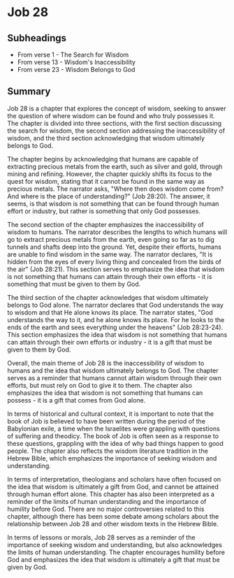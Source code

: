 # Job 28

## Subheadings

* From verse 1 - The Search for Wisdom
* From verse 13 - Wisdom's Inaccessibility
* From verse 23 - Wisdom Belongs to God

## Summary

Job 28 is a chapter that explores the concept of wisdom, seeking to answer the question of where wisdom can be found and who truly possesses it. The chapter is divided into three sections, with the first section discussing the search for wisdom, the second section addressing the inaccessibility of wisdom, and the third section acknowledging that wisdom ultimately belongs to God.

The chapter begins by acknowledging that humans are capable of extracting precious metals from the earth, such as silver and gold, through mining and refining. However, the chapter quickly shifts its focus to the quest for wisdom, stating that it cannot be found in the same way as precious metals. The narrator asks, "Where then does wisdom come from? And where is the place of understanding?" (Job 28:20). The answer, it seems, is that wisdom is not something that can be found through human effort or industry, but rather is something that only God possesses.

The second section of the chapter emphasizes the inaccessibility of wisdom to humans. The narrator describes the lengths to which humans will go to extract precious metals from the earth, even going so far as to dig tunnels and shafts deep into the ground. Yet, despite their efforts, humans are unable to find wisdom in the same way. The narrator declares, "It is hidden from the eyes of every living thing and concealed from the birds of the air" (Job 28:21). This section serves to emphasize the idea that wisdom is not something that humans can attain through their own efforts - it is something that must be given to them by God.

The third section of the chapter acknowledges that wisdom ultimately belongs to God alone. The narrator declares that God understands the way to wisdom and that He alone knows its place. The narrator states, "God understands the way to it, and he alone knows its place. For he looks to the ends of the earth and sees everything under the heavens" (Job 28:23-24). This section emphasizes the idea that wisdom is not something that humans can attain through their own efforts or industry - it is a gift that must be given to them by God.

Overall, the main theme of Job 28 is the inaccessibility of wisdom to humans and the idea that wisdom ultimately belongs to God. The chapter serves as a reminder that humans cannot attain wisdom through their own efforts, but must rely on God to give it to them. The chapter also emphasizes the idea that wisdom is not something that humans can possess - it is a gift that comes from God alone.

In terms of historical and cultural context, it is important to note that the book of Job is believed to have been written during the period of the Babylonian exile, a time when the Israelites were grappling with questions of suffering and theodicy. The book of Job is often seen as a response to these questions, grappling with the idea of why bad things happen to good people. The chapter also reflects the wisdom literature tradition in the Hebrew Bible, which emphasizes the importance of seeking wisdom and understanding.

In terms of interpretation, theologians and scholars have often focused on the idea that wisdom is ultimately a gift from God, and cannot be attained through human effort alone. This chapter has also been interpreted as a reminder of the limits of human understanding and the importance of humility before God. There are no major controversies related to this chapter, although there has been some debate among scholars about the relationship between Job 28 and other wisdom texts in the Hebrew Bible.

In terms of lessons or morals, Job 28 serves as a reminder of the importance of seeking wisdom and understanding, but also acknowledges the limits of human understanding. The chapter encourages humility before God and emphasizes the idea that wisdom is ultimately a gift that must be given by God.